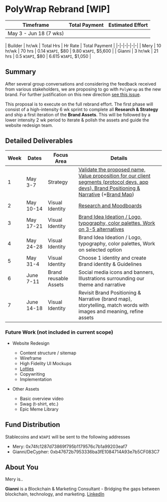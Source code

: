 # PolyWrap Rebrand [WIP]

| Timeframe | Total Payment | Estimated Effort | 
|-|-|-|
| May 3 - Jun 18 (7 wks) |  |   |


| Builder | hr/wk | Total Hrs | Hr Rate | Total Payment |
|-|-|-|-|-|-|
| Mery | 10 hr/wk | 70 hrs | 0.14 `W3API`, $80 | 9.80 `W3API`, $5,600 |
| Gianni | 3 hr/wk | 21 hrs | 0.5 `W3API`, $80 | 6.615 `W3API`, $1,050 |

## Summary

After several group conversations and considering the feedback received from various stakeholders, we are proposing to go with `PolyWrap` as the new brand. For further justification on this new direction [see this issue](https://github.com/Web3-API/dao/issues/138).

This proposal is to execute on the full rebrand effort. The first phase will consist of a high-intensity 6 wk sprint to complete all **Research & Strategy** and ship a first iteration of the **Brand Assets**. This will be followed by a lower intensity 2 wk period to iterate & polish the assets and guide the website redesign team.

## Detailed Deliverables

| Week | Dates | Focus Area | Details |
|-|-|-|-|
| 1 | May 3-7 | Strategy | [Validate the proposed name, Value proposition for our client segments (protocol devs, app devs), Brand Positioning & Narrative](https://docs.google.com/presentation/d/1XDA-V-nsmv_lhbov5QovaWMvTCOQIlSDDxA0PTK2qjM/edit?usp=sharing) (+[Brand Map](https://docs.google.com/spreadsheets/d/1SWpuvflJgm1rXYq61D47iToeG4tRhUZzsDJc_ApLbJc/edit?usp=sharing)) |
| 2 | May 10-14 | Visual Identity | [Research and Moodboards](https://docs.google.com/presentation/d/1YRux18PaViDNoiEe3HKihlxcBgkI9nmb_mTJybUPQsQ/edit?usp=sharing) |
| 3 | May 17-21 | Visual Identity | [Brand Idea Ideation / Logo, typography, color palettes, Work on 3-5 alternatives](https://docs.google.com/presentation/d/1CcDqqqPPwNJH3OAgSeRjBUsPZtpIulnRihPX44iR-b4/edit#slide=id.p) |
| 4 | May 24-28 | Visual Identity | Brand Idea Ideation / Logo, typography, color palettes, Work on selected option |
| 5 | May 31-4 | Visual Identity | Choose 1 identity and create Brand identity & Guidelines |
| 6 | June 7-11 | Brand reusable Assets | Social media icons and banners, Illustrations surrounding our theme and narrative |
| 7 | June 14-18 | Visual Identity | Revisit Brand Positioning & Narrative (brand map), storytelling, match words with images and meaning, refine assets |

### Future Work (not included in current scope)

- Website Redesign
  - Content structure / sitemap
  - Wireframe
  - High Fidelity UI Mockups
  - [Lotties](https://lottiefiles.com/what-is-lottie) 
  - Copywriting
  - Implementation

- Other Assets
  - Basic overview video
  - Swag (t-shirt, etc.)
  - Epic Meme Library

## Fund Distribution

Stablecoins and `W3API` will be sent to the following addresses
 - Mery: 0x74fc1287d73869f795b1179576c7b1a99203eaf7
 - Gianni/DeCypher: 0xb47672b7953336ba3fE1084714A93e7b5CF083C7

## About You

Mery is..

**Gianni** is a Blockchain & Marketing Consultant - Bridging the gaps between blockchain, technology, and marketing. [LinkedIn](https://www.linkedin.com/in/giannidalerta/)

